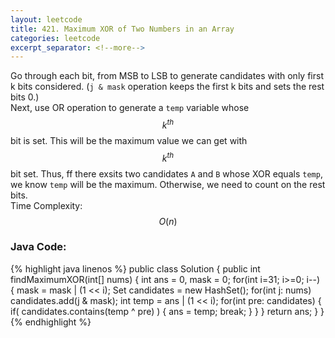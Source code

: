```yaml
---
layout: leetcode
title: 421. Maximum XOR of Two Numbers in an Array
categories: leetcode
excerpt_separator: <!--more-->
---
```

Go through each bit, from MSB to LSB to generate candidates with only first k bits considered. (`j & mask` operation keeps the first k bits and sets the rest bits 0.)  
Next, use OR operation to generate a `temp` variable whose $$k^{th}$$ bit is set. This will be the maximum value we can get with $$k^{th}$$ bit set. Thus, ff there exsits two candidates `A` and `B` whose XOR equals `temp`, we know `temp` will be the maximum. Otherwise, we need to count on the rest bits.  
Time Complexity: $$O(n)$$  
<!--more-->
### Java Code:
{% highlight java linenos %}
public class Solution {
    public int findMaximumXOR(int[] nums) {
        int ans = 0, mask = 0;
        for(int i=31; i>=0; i--) {
            mask = mask | (1 << i);
            Set<Integer> candidates = new HashSet<Integer>();
            for(int j: nums)
                candidates.add(j & mask);
            int temp = ans | (1 << i);
            for(int pre: candidates) {
                if( candidates.contains(temp ^ pre) ) {
                    ans = temp;
                    break;
                }
            }
        }
        return ans;
    }
}
{% endhighlight %}
